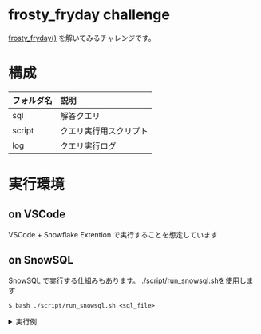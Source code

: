 # frosty_fryday challenge

[frosty_fryday()](https://frostyfriday.org/) を解いてみるチャレンジです。

# 構成

|フォルダ名|説明|
| :- | :- |
|sql|解答クエリ|
|script|クエリ実行用スクリプト|
|log|クエリ実行ログ|

# 実行環境
## on VSCode
VSCode + Snowflake Extention で実行することを想定しています

## on SnowSQL
SnowSQL で実行する仕組みもあります。
[./script/run_snowsql.sh](./script/run_snowsql.sh)を使用します

```bash-session
$ bash ./script/run_snowsql.sh <sql_file> 
```

<details>
<summary>実行例</summary>

```bash-session
❯ bash ./script/run_snowsql.sh ./sql/test.sql 
* SnowSQL * v1.2.32
Type SQL statements or !help
-------------------------------------------------------------------------------- 
-- 
-- testだよ
-- 
-------------------------------------------------------------------------------- 
 
use role SYSADMIN;
+----------------------------------+
| status                           |
|----------------------------------|
| Statement executed successfully. |
+----------------------------------+
1 Row(s) produced. Time Elapsed: 0.080s
use warehouse M_KAJIYA_WH;
+----------------------------------+
| status                           |
|----------------------------------|
| Statement executed successfully. |
+----------------------------------+
1 Row(s) produced. Time Elapsed: 0.113s
select 'FROSTY_FRIDAY';
+-----------------+
| 'FROSTY_FRIDAY' |
|-----------------|
| FROSTY_FRIDAY   |
+-----------------+
1 Row(s) produced. Time Elapsed: 0.085s
```

</details>
